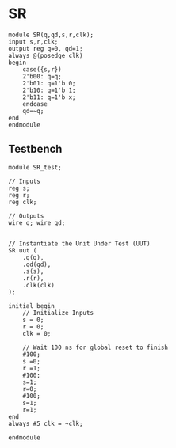 #  SR  

    module SR(q,qd,s,r,clk);
    input s,r,clk;
    output reg q=0, qd=1;
    always @(posedge clk)
    begin
    	case({s,r})
    	2'b00: q=q;
    	2'b01: q=1'b 0;
    	2'b10: q=1'b 1;
    	2'b11: q=1'b x;
    	endcase
    	qd=~q;
    end
    endmodule

## Testbench

    module SR_test;

	// Inputs
	reg s;
	reg r;
	reg clk;

	// Outputs
	wire q;	wire qd;


	// Instantiate the Unit Under Test (UUT)
	SR uut (
		.q(q), 
		.qd(qd), 
		.s(s), 
		.r(r), 
		.clk(clk)
	);

	initial begin
		// Initialize Inputs
		s = 0;
		r = 0;
		clk = 0;

		// Wait 100 ns for global reset to finish
		#100;
		s =0;
		r =1;
		#100;
		s=1;
		r=0;
		#100;
		s=1;
		r=1;
	end
	always #5 clk = ~clk;
          
    endmodule
